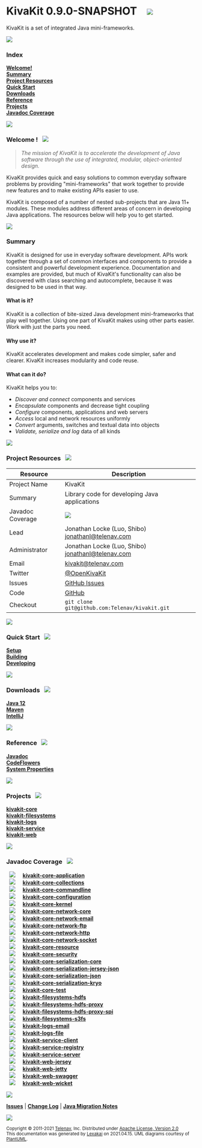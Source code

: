 # KivaKit 0.9.0-SNAPSHOT &nbsp;&nbsp; ![](http://kivakit.org/images/kivakit-64.png)

KivaKit is a set of integrated Java mini-frameworks.

![](/horizontal-line.png)

[//]: # (start-user-text)

### Index <a name = "index"></a>

[**Welcome!**](#welcome)  
[**Summary**](#summary)  
[**Project Resources**](#project-resources)  
[**Quick Start**](#quick-start)  
[**Downloads**](#downloads)  
[**Reference**](#reference)  
[**Projects**](#projects)  
[**Javadoc Coverage**](#javadoc-coverage)

![](http://kivakit.org/images/short-horizontal-line.png)


### Welcome <a name = "welcome"></a>! <a name = "welcome"></a> &nbsp; ![](http://kivakit.org/images/stars-48.png)

> *The mission of KivaKit is to accelerate the development of Java software through the use of integrated, modular, object-oriented design.*

KivaKit provides quick and easy solutions to common everyday software problems by providing 
"mini-frameworks" that work together to provide new features and to make existing APIs easier to use.

KivaKit is composed of a number of nested sub-projects that are Java 11+ modules. These modules 
address different areas of concern in developing Java applications. The resources below will help 
you to get started.

![](http://kivakit.org/images/horizontal-line.png)

### Summary <a name = "summary"></a>

KivaKit is designed for use in everyday software development. APIs work together through a set of 
common interfaces and components to provide a consistent and powerful development experience.
Documentation and examples are provided, but much of KivaKit's functionality can also be discovered 
with class searching and autocomplete, because it was designed to be used in that way.

#### What is it?

KivaKit is a collection of bite-sized Java development mini-frameworks that play well together. 
Using one part of KivaKit makes using other parts easier. Work with just the parts you need.

#### Why use it?

KivaKit accelerates development and makes code simpler, safer and clearer. 
KivaKit increases modularity and code reuse.

#### What can it do?

KivaKit helps you to:

- *Discover and connect* components and services
- *Encapsulate* components and decrease tight coupling
- *Configure* components, applications and web servers
- *Access* local and network resources uniformly
- *Convert* arguments, switches and textual data into objects
- *Validate, serialize and log* data of all kinds

![](http://kivakit.org/images/short-horizontal-line.png)

### Project Resources <a name = "project-resources"></a> &nbsp; ![](http://kivakit.org/images/water-32.png)

| Resource     |     Description                   |
|--------------|-----------------------------------|
| Project Name | KivaKit |
| Summary | Library code for developing Java applications |
| Javadoc Coverage |  <!-- ${project-javadoc-average-coverage-meter} -->  ![](documentation/images/meter-90-12.png) <!-- end --> |
| Lead | Jonathan Locke (Luo, Shibo) <br/> [jonathanl@telenav.com](mailto:jonathanl@telenav.com) |
| Administrator | Jonathan Locke (Luo, Shibo) <br/> [jonathanl@telenav.com](mailto:jonathanl@telenav.com) |
| Email | [kivakit@telenav.com](mailto:kivakit@telenav.com) |
| Twitter | [@OpenKivaKit](https://twitter.com/openkivakit) |
| Issues | [GitHub Issues](https://github.com/Telenav/kivakit/issues) |
| Code | [GitHub](https://github.com/Telenav/kivakit) |
| Checkout | `git clone git@github.com:Telenav/kivakit.git` |

![](http://kivakit.org/images/short-horizontal-line.png)

### Quick Start <a name = "quick-start"></a>&nbsp; ![](http://kivakit.org/images/rocket-40.png)

[**Setup**](../kivakit-data/docs/documentation/overview/setup.md)  
[**Building**](../kivakit-data/docs/documentation/overview/building.md)  
[**Developing**](../kivakit-data/docs/documentation/developing/index.md)

![](http://kivakit.org/images/short-horizontal-line.png)

### Downloads <a name = "downloads"></a>&nbsp; ![](http://kivakit.org/images/down-arrow-32.png)

[**Java 12**](https://www.oracle.com/java/technologies/javase/jdk12-archive-downloads.html)  
[**Maven**](https://maven.apache.org/download.cgi)  
[**IntelliJ**](https://www.jetbrains.com/idea/download/)

![](http://kivakit.org/images/short-horizontal-line.png)

### Reference <a name = "reference"></a>&nbsp; ![](http://kivakit.org/images/books-40.png)

[**Javadoc**](https://telenav.github.io/kivakit/javadoc)  
[**CodeFlowers**](https://telenav.github.io/kivakit/codeflowers/site/index.html)  
[**System Properties**](../kivakit-data/docs/documentation/developing/system-properties.md)

![](http://kivakit.org/images/short-horizontal-line.png)

[//]: # (end-user-text)

### Projects <a name = "projects"></a> &nbsp; ![](/gears-40.png)

[**kivakit-core**](kivakit-core/README.md)  
[**kivakit-filesystems**](kivakit-filesystems/README.md)  
[**kivakit-logs**](kivakit-logs/README.md)  
[**kivakit-service**](kivakit-service/README.md)  
[**kivakit-web**](kivakit-web/README.md)  

![](/short-horizontal-line.png)

### Javadoc Coverage <a name = "javadoc-coverage"></a> &nbsp; ![](/bargraph-32.png)

&nbsp;  ![](documentation/images/meter-100-12.png) &nbsp; &nbsp; [**kivakit-core-application**](application/README.md)  
&nbsp;  ![](documentation/images/meter-70-12.png) &nbsp; &nbsp; [**kivakit-core-collections**](collections/README.md)  
&nbsp;  ![](documentation/images/meter-90-12.png) &nbsp; &nbsp; [**kivakit-core-commandline**](commandline/README.md)  
&nbsp;  ![](documentation/images/meter-90-12.png) &nbsp; &nbsp; [**kivakit-core-configuration**](configuration/README.md)  
&nbsp;  ![](documentation/images/meter-70-12.png) &nbsp; &nbsp; [**kivakit-core-kernel**](kernel/README.md)  
&nbsp;  ![](documentation/images/meter-90-12.png) &nbsp; &nbsp; [**kivakit-core-network-core**](core/README.md)  
&nbsp;  ![](documentation/images/meter-90-12.png) &nbsp; &nbsp; [**kivakit-core-network-email**](email/README.md)  
&nbsp;  ![](documentation/images/meter-90-12.png) &nbsp; &nbsp; [**kivakit-core-network-ftp**](ftp/README.md)  
&nbsp;  ![](documentation/images/meter-90-12.png) &nbsp; &nbsp; [**kivakit-core-network-http**](http/README.md)  
&nbsp;  ![](documentation/images/meter-80-12.png) &nbsp; &nbsp; [**kivakit-core-network-socket**](socket/README.md)  
&nbsp;  ![](documentation/images/meter-90-12.png) &nbsp; &nbsp; [**kivakit-core-resource**](resource/README.md)  
&nbsp;  ![](documentation/images/meter-80-12.png) &nbsp; &nbsp; [**kivakit-core-security**](security/README.md)  
&nbsp;  ![](documentation/images/meter-100-12.png) &nbsp; &nbsp; [**kivakit-core-serialization-core**](core/README.md)  
&nbsp;  ![](documentation/images/meter-80-12.png) &nbsp; &nbsp; [**kivakit-core-serialization-jersey-json**](jersey-json/README.md)  
&nbsp;  ![](documentation/images/meter-100-12.png) &nbsp; &nbsp; [**kivakit-core-serialization-json**](json/README.md)  
&nbsp;  ![](documentation/images/meter-90-12.png) &nbsp; &nbsp; [**kivakit-core-serialization-kryo**](kryo/README.md)  
&nbsp;  ![](documentation/images/meter-90-12.png) &nbsp; &nbsp; [**kivakit-core-test**](test/README.md)  
&nbsp;  ![](documentation/images/meter-90-12.png) &nbsp; &nbsp; [**kivakit-filesystems-hdfs**](hdfs/README.md)  
&nbsp;  ![](documentation/images/meter-70-12.png) &nbsp; &nbsp; [**kivakit-filesystems-hdfs-proxy**](hdfs-proxy/README.md)  
&nbsp;  ![](documentation/images/meter-100-12.png) &nbsp; &nbsp; [**kivakit-filesystems-hdfs-proxy-spi**](hdfs-proxy-spi/README.md)  
&nbsp;  ![](documentation/images/meter-80-12.png) &nbsp; &nbsp; [**kivakit-filesystems-s3fs**](s3fs/README.md)  
&nbsp;  ![](documentation/images/meter-80-12.png) &nbsp; &nbsp; [**kivakit-logs-email**](email/README.md)  
&nbsp;  ![](documentation/images/meter-80-12.png) &nbsp; &nbsp; [**kivakit-logs-file**](file/README.md)  
&nbsp;  ![](documentation/images/meter-100-12.png) &nbsp; &nbsp; [**kivakit-service-client**](client/README.md)  
&nbsp;  ![](documentation/images/meter-100-12.png) &nbsp; &nbsp; [**kivakit-service-registry**](registry/README.md)  
&nbsp;  ![](documentation/images/meter-100-12.png) &nbsp; &nbsp; [**kivakit-service-server**](server/README.md)  
&nbsp;  ![](documentation/images/meter-80-12.png) &nbsp; &nbsp; [**kivakit-web-jersey**](jersey/README.md)  
&nbsp;  ![](documentation/images/meter-80-12.png) &nbsp; &nbsp; [**kivakit-web-jetty**](jetty/README.md)  
&nbsp;  ![](documentation/images/meter-70-12.png) &nbsp; &nbsp; [**kivakit-web-swagger**](swagger/README.md)  
&nbsp;  ![](documentation/images/meter-90-12.png) &nbsp; &nbsp; [**kivakit-web-wicket**](wicket/README.md)

[//]: # (start-user-text)

![](http://kivakit.org/images/horizontal-line.png)

[**Issues**](https://github.com/Telenav/kivakit/issues) |
[**Change Log**](change-log.md) |
[**Java Migration Notes**](../kivakit-data/docs/documentation/overview/java-migration-notes.md)

[//]: # (end-user-text)

![](/horizontal-line.png)

<sub>Copyright &#169; 2011-2021 [Telenav](http://telenav.com), Inc. Distributed under [Apache License, Version 2.0](LICENSE)</sub>  
<sub>This documentation was generated by [Lexakai](https://github.com/Telenav/lexakai) on 2021.04.15. UML diagrams courtesy
of [PlantUML](http://plantuml.com).</sub>
